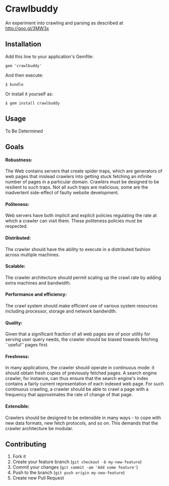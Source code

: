 # Crawlbuddy

An experiment into crawling and parsing as described at http://goo.gl/3MW3x

## Installation

Add this line to your application's Gemfile:

    gem 'crawlbuddy'

And then execute:

    $ bundle

Or install it yourself as:

    $ gem install crawlbuddy

## Usage

To Be Determined

## Goals

#### Robustness:
The Web contains servers that create spider traps, which are generators of web pages that mislead crawlers into getting stuck fetching an infinite number of pages in a particular domain. Crawlers must be designed to be resilient to such traps. Not all such traps are malicious; some are the inadvertent side-effect of faulty website development.

#### Politeness:
Web servers have both implicit and explicit policies regulating the rate at which a crawler can visit them. These politeness policies must be respected.

#### Distributed:
The crawler should have the ability to execute in a distributed fashion across multiple machines.

#### Scalable:
The crawler architecture should permit scaling up the crawl rate by adding extra machines and bandwidth.

#### Performance and efficiency:
The crawl system should make efficient use of various system resources including processor, storage and network bandwidth.

#### Quality:
Given that a significant fraction of all web pages are of poor utility for serving user query needs, the crawler should be biased towards fetching ``useful'' pages first.

#### Freshness:
In many applications, the crawler should operate in continuous mode: it should obtain fresh copies of previously fetched pages. A search engine crawler, for instance, can thus ensure that the search engine's index contains a fairly current representation of each indexed web page. For such continuous crawling, a crawler should be able to crawl a page with a frequency that approximates the rate of change of that page.

#### Extensible:
Crawlers should be designed to be extensible in many ways - to cope with new data formats, new fetch protocols, and so on. This demands that the crawler architecture be modular.

## Contributing

1. Fork it
2. Create your feature branch (`git checkout -b my-new-feature`)
3. Commit your changes (`git commit -am 'Add some feature'`)
4. Push to the branch (`git push origin my-new-feature`)
5. Create new Pull Request
